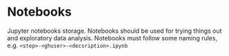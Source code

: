 # Notebooks
Jupyter notebooks storage. Notebooks should be used for trying things out and exploratory data analysis.
Notebooks must follow some naming rules, e.g. `<step>-<ghuser>-<decsription>.ipynb` 
